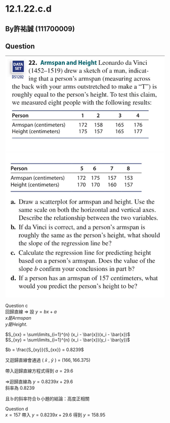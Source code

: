 # 12.1.22.c.d

## By許祐誠 (111700009)

## Question


![圖片1](https://github.com/HWTeng-Course/202402-Statistics/raw/main/Images/S__1194333_0.jpg)
![圖片2](https://github.com/HWTeng-Course/202402-Statistics/raw/main/Images/S__1194335_0.jpg)

Question c\
回歸直線 =>
設 $y = bx + a$<br>$x是Armspan$<br>$y是Height$.

$S_{xx} = \sum\limits_{i=1}^{n} (x_i - \bar{x})(x_i - \bar{x})$\
$S_{xy} = \sum\limits_{i=1}^{n} (x_i - \bar{x})(y_i - \bar{y})$

$b = \frac{S_{xy}}{S_{xx}} = 0.8239$

又迴歸直線會通過 ( $\bar{x}$ , $\bar{y}$ ) = $(166 , 166.375)$

帶入迴歸直線方程式得到 $a = 29.6$

=>迴歸直線為 $y = 0.8239x + 29.6$\
斜率為 $0.8239$

且ｂ的斜率符合ｂ小題的結論：高度正相關


Question d\
$x = 157$ 帶入 $y = 0.8239x + 29.6$
得到 $y = 158.95$










